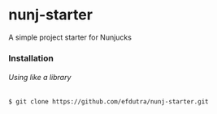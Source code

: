 # nunj-starter
A simple project starter for Nunjucks


### Installation
###### Using like a library
```sh
$ git clone https://github.com/efdutra/nunj-starter.git
```